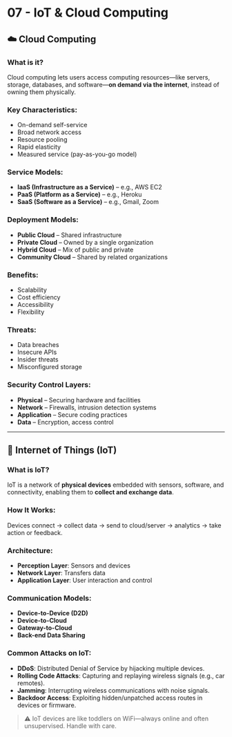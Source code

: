 # 07 - IoT & Cloud Computing

## ☁️ Cloud Computing

### What is it?
Cloud computing lets users access computing resources—like servers, storage, databases, and software—**on demand via the internet**, instead of owning them physically.

### Key Characteristics:
- On-demand self-service
- Broad network access
- Resource pooling
- Rapid elasticity
- Measured service (pay-as-you-go model)

### Service Models:
- **IaaS (Infrastructure as a Service)** – e.g., AWS EC2
- **PaaS (Platform as a Service)** – e.g., Heroku
- **SaaS (Software as a Service)** – e.g., Gmail, Zoom

### Deployment Models:
- **Public Cloud** – Shared infrastructure
- **Private Cloud** – Owned by a single organization
- **Hybrid Cloud** – Mix of public and private
- **Community Cloud** – Shared by related organizations

### Benefits:
- Scalability
- Cost efficiency
- Accessibility
- Flexibility

### Threats:
- Data breaches
- Insecure APIs
- Insider threats
- Misconfigured storage

### Security Control Layers:
- **Physical** – Securing hardware and facilities
- **Network** – Firewalls, intrusion detection systems
- **Application** – Secure coding practices
- **Data** – Encryption, access control

---

## 🔌 Internet of Things (IoT)

### What is IoT?
IoT is a network of **physical devices** embedded with sensors, software, and connectivity, enabling them to **collect and exchange data**.

### How It Works:
Devices connect → collect data → send to cloud/server → analytics → take action or feedback.

### Architecture:
- **Perception Layer**: Sensors and devices
- **Network Layer**: Transfers data
- **Application Layer**: User interaction and control

### Communication Models:
- **Device-to-Device (D2D)**
- **Device-to-Cloud**
- **Gateway-to-Cloud**
- **Back-end Data Sharing**

### Common Attacks on IoT:
- **DDoS**: Distributed Denial of Service by hijacking multiple devices.
- **Rolling Code Attacks**: Capturing and replaying wireless signals (e.g., car remotes).
- **Jamming**: Interrupting wireless communications with noise signals.
- **Backdoor Access**: Exploiting hidden/unpatched access routes in devices or firmware.

> ⚠️ IoT devices are like toddlers on WiFi—always online and often unsupervised. Handle with care.
